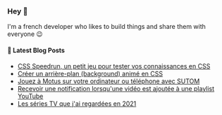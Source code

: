 ### Hey 👋

I'm a french developer who likes to build things and share them with everyone 😉

#### 📖 Latest Blog Posts

<!-- BLOG-POST-LIST:START -->
- [CSS Speedrun, un petit jeu pour tester vos connaissances en CSS](https://blog.shevarezo.fr/post/2022/01/20/css-speedrun-tester-connaissances-css)
- [Créer un arrière-plan &lpar;background&rpar; animé en CSS](https://blog.shevarezo.fr/post/2022/01/19/creer-arriere-plan-background-anime-css)
- [Jouez à Motus sur votre ordinateur ou téléphone avec SUTOM](https://blog.shevarezo.fr/post/2022/01/13/sutom-motus-sur-ordinateur-telephone)
- [Recevoir une notification lorsqu&#39;une vidéo est ajoutée à une playlist YouTube](https://blog.shevarezo.fr/post/2022/01/06/notification-video-playlist-youtube)
- [Les séries TV que j&#39;ai regardées en 2021](https://blog.shevarezo.fr/post/2021/12/28/series-tv-regardees-2021)
<!-- BLOG-POST-LIST:END -->

<!--
**shevabam/shevabam** is a ✨ _special_ ✨ repository because its `README.md` (this file) appears on your GitHub profile.

Here are some ideas to get you started:

- 🔭 I’m currently working on ...
- 🌱 I’m currently learning ...
- 👯 I’m looking to collaborate on ...
- 🤔 I’m looking for help with ...
- 💬 Ask me about ...
- 📫 How to reach me: ...
- 😄 Pronouns: ...
- ⚡ Fun fact: ...
-->
